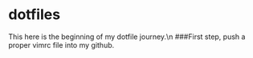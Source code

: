 # dotfiles


This here is the beginning of my dotfile journey.\n
###First step, push a proper vimrc file into my github.
